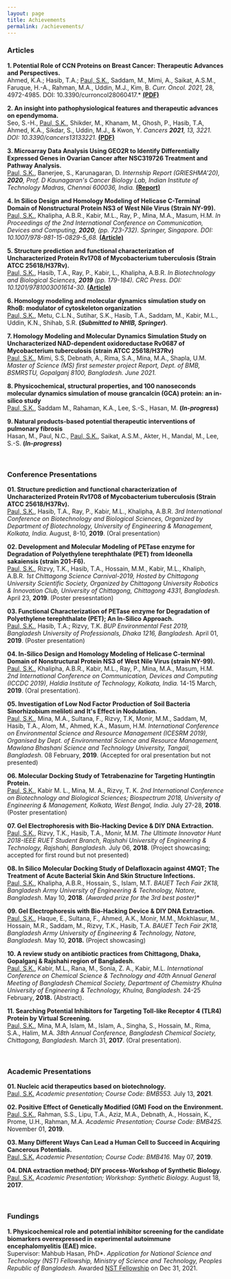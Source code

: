 ```yaml
---
layout: page
title: Achievements
permalink: /achievements/
---
```

### Articles

**1. Potential Role of CCN Proteins on Breast Cancer: Therapeutic Advances and Perspectives.** <br>
Ahmed, K.A.; Hasib, T.A.; <u>Paul, S.K.</u>, Saddam, M., Mimi, A., Saikat, A.S.M., Faruque, H.-A., Rahman, M.A., Uddin, M.J., Kim, B. *Curr. Oncol. *2021*,* 28, 4972-4985. DOI: 10.3390/curroncol28060417.*
[**(PDF)**](https://www.mdpi.com/1718-7729/28/6/417/pdf)<br>

**2. An insight into pathophysiological features and therapeutic advances on ependymoma.** <br>
Seo, S.-H., <u>Paul, S.K.</u>, Shikder, M., Khanam, M., Ghosh, P., Hasib, T.A, Ahmed, K.A., Sikdar, S., Uddin, M.J., & Kwon, Y. 
*Cancers **2021**, 13, 3221. DOI: 10.3390/cancers13133221.*
[**(PDF)**](https://www.mdpi.com/2072-6694/13/13/3221/pdf)<br>

**3. Microarray Data Analysis Using GEO2R to Identify Differentially Expressed Genes in Ovarian Cancer after NSC319726 Treatment and Pathway Analysis.** <br>
<u>Paul, S.K.</u>, Banerjee, S., Karunagaran, D.
*Internship Report (GRIESHMA'20), **2020**, Prof. D Kaunagaran's Cancer Biology Lab, Indian Institute of Technology Madras, Chennai 600036, India.*
[**(Report)**](https://www.researchgate.net/publication/349832074_Microarray_Data_Analysis_Using_GEO2R_to_Identify_Differentially_Expressed_Genes_in_Ovarian_Cancer_after_NSC319726_Treatment_and_Pathway_Analysis)
<!--[PDF](/achievementfiles/publishedarticles/Microarray Data Analysis Using GEO2R to Identify Differentially Expressed Genes in Ovarian Cancer after NSC319726 Treatment and Pathway Analysis.pdf)-->

**4. In Silico Design and Homology Modeling of Helicase C-Terminal Domain of Nonstructural Protein NS3 of West Nile Virus (Strain NY-99).** <br>
<u>Paul, S.K.</u>, Khalipha, A.B.R., Kabir, M.L., Ray, P., Mina, M.A., Masum, H.M.
*In Proceedings of the 2nd International Conference on Communication, Devices and Computing, **2020**, (pp. 723-732). Springer, Singapore. DOI: 10.1007/978-981-15-0829-5_68.*
[**(Article)**](https://link.springer.com/chapter/10.1007/978-981-15-0829-5_68)

**5. Structure prediction and functional characterization of Uncharacterized Protein Rv1708 of Mycobacterium tuberculosis (Strain ATCC 25618/H37Rv).** <br>
<u>Paul, S.K.</u>, Hasib, T.A., Ray, P., Kabir, L., Khalipha, A.B.R.
*In Biotechnology and Biological Sciences, **2019** (pp. 179-184). CRC Press. DOI: 10.1201/9781003001614-30.* 
[**(Article)**](https://www.taylorfrancis.com/chapters/edit/10.1201/9781003001614-30/structure-prediction-functional-characterization-uncharacterized-protein-rv1708-mycobacterium-tuberculosis-strain-atcc-25618-h37rv-shamrat-kumar-paul-tasnin-al-hasib-pranta-ray-lutful-kabir-abul-bashar-ripon-khalipha)<br>

**6. Homology modeling and molecular dynamics simulation study on RhoB: modulator of cytoskeleton organization** <br>
<u>Paul, S.K.</u>, Metu, C.L.N., Sutihar, S.K., Hasib, T.A., Saddam, M., Kabir, M.L., Uddin, K.N., Shihab, S.R.
**(*Submitted to NHIB, Springer*)**.
<!-- [Last updated; Jul 05, 2021; v18.5](/achievementfiles/inprogress/mapk-Jul5-V18.5.pdf) -->

**7. Homology Modeling and Molecular Dynamics Simulation Study on Uncharacterized NAD-dependent oxidoreductase Rv0687 of Mycobacterium tuberculosis (strain ATCC 25618/H37Rv)**<br>
<u>Paul, S.K.</u>, Mimi, S.S, Debnath, A., Rima, S.A., Mina, M.A., Shapla, U.M.
*Master of Science (MS) first semester project Report, Dept. of BMB, BSMRSTU, Gopalganj 8100, Bangladesh. June 2021.*
<!-- [Last updated; Feb 04, 2021; v1.0](/achievementfiles/inprogress/P9WGS7-feb4-V1.pdf)-->

**8. Physicochemical, structural properties, and 100 nanoseconds molecular dynamics simulation of mouse grancalcin (GCA) protein: an in-silico study** <br>
<u>Paul, S.K.</u>, Saddam M., Rahaman, K.A., Lee, S.-S., Hasan, M. 
**(*In-progress*)**
<!-- [Last updated; June 25, 2021; v3.0](/achievementfiles/inprogress/structural studies on-Q8VC88_1k94-june25--v3.pdf) -->

**9. Natural products-based potential therapeutic interventions of pulmonary fibrosis** <br>
Hasan, M., Paul, N.C., <u>Paul, S.K.</u>, Saikat, A.S.M., Akter, H., Mandal, M., Lee, S.-S.
**(*In-progress*)**<br>
<!--[Last updated; Jun 07, 2021; v9.0](/achievementfiles/inprogress/ipf-draft-reference-mendeley-june7--v9.pdf) -->


<!--**In Silico Molecular Docking and Density Functional Studies on Fenofibrate and its Derivatives Against 5AZT in the Treatment of Cardiovascular Disease**
Abul Bashar Ripon Khalipha*, Shamrat Kumar Paul, Mohammad Solaiman Hossain, Pranta Ray, Md Lutful Kabir
International Journal of Evergreen Scientific Research Research Paper Vol.01, Issue 01, pp.1-14 (2020)<br>
[PDF](/achievementfiles/publishedarticles/MSFenofibrater.pdf) -->

<!--**CCN family proteins in tumorigenesis and cancer**
Pranta Ray, Pushpendu Malakar, Shamrat Kumar Paul, Mohammad Torequl Islam*<br>
K-publishers, 2020<br>
<!-- [PDF](/achievementfiles/publishedarticles/7001-DONE.pdf) -->

<!--**In Silico Molecular Docking Study of Delafloxacin against 4MQT for the Treatment of Acute Bacterial Skin and Skin Structure Infections**
Shamrat Kumar Paul, Pranta Ray, Mohammad Solaiman Hossain, Abul Bashar Ripon Khalipha, Mohammad Torequl Islam
Int. J. Biopro. Biotechnol. Advance 5 (1), 144-150 2019<br>
[PDF](/achievementfiles/publishedarticles/Delafloxacin-2019.pdf) -->

<br>

### Conference Presentations

**01. Structure prediction and functional characterization of Uncharacterized Protein Rv1708 of Mycobacterium tuberculosis (Strain ATCC 25618/H37Rv).** <br>
<u>Paul, S.K.</u>, Hasib, T.A., Ray, P., Kabir, M.L., Khalipha, A.B.R.
*3rd International Conference on Biotechnology and Biological Sciences, 
Organized by Department of Biotechnology, University of Engineering & Management, 
Kolkata, India.*
August, 8-10, **2019**.
(Oral presentation)

**02. Development and Molecular Modeling of PETase enzyme for Degradation of Polyethylene terephthalate (PET) from Ideonella sakaiensis (strain 201-F6).** <br>
<u>Paul, S.K.</u>, Rizvy, T.K., Hasib, T.A., Hossain, M.M., Kabir, M.L., Khaliph, A.B.R.
*1st Chittagong Science Carnival-2019, Hosted by Chittagong University Scientific Society,
Organized by Chittagong University Robotics & Innovation Club, 
University of Chittagong, Chittagong 4331, Bangladesh.*
April 23, **2019**.
(Poster presesntation)

**03. Functional Characterization of PETase enzyme for Degradation of Polyethylene terephthalate (PET); An In-Silico Approach.** <br>
<u>Paul, S.K.</u>, Hasib, T.A.; Rizvy, T.K.
*BUP Environmental Fest 2019, 
Bangladesh University of Professionals, 
Dhaka 1216, Bangladesh.*
April 01, **2019**. 
(Poster presentation)

**04. In-Silico Design and Homology Modeling of Helicase C-terminal Domain of Nonstructural Protein NS3 of West Nile Virus (strain NY-99).** <br>
<u>Paul, S.K.</u>, Khalipha, A.B.R., Kabir, M.L., Ray, P., Mina, M.A., Masum, H.M.
*2nd International Conference on Communication, Devices and Computing (ICCDC 2019), 
Haldia Institute of Technology, 
Kolkata, India.*
14-15 March, **2019**.
(Oral presentation).

**05. Investigation of Low Nod Factor Production of Soil Bacteria Sinorhizobium meliloti and It's Effect in Nodulation.** <br>
<u>Paul, S.K.</u>, Mina, M.A., Sultana, F., Rizvy, T.K, Monir, M.M., Saddam, M, Hasib, T.A., Alom, M., Ahmed, K.A., Masum, H.M.
*International Conference on Environmental Science and Resource Management (ICESRM 2019),
Organised by Dept. of Environmental Science and Resource Management, 
Mawlana Bhashani Science and Technology University, 
Tangail, Bangladesh.*
08 February, **2019**.
(Accepted for oral presentation but not presented)

**06. Molecular Docking Study of Tetrabenazine for Targeting Huntingtin Protein.** <br>
<u>Paul, S.K.</u>, Kabir M. L., Mina, M. A., Rizvy, T. K.
*2nd International Conference on Biotechnology and Biological Sciences; Biospectrum 2018,
University of Engineering & Management, Kolkata, 
West Bengal, India.*
July 27-28, **2018**.
(Poster presentation)

**07. Gel Electrophoresis with Bio-Hacking Device & DIY DNA Extraction.** <br>
<u>Paul, S.K.</u>, Rizvy, T.K., Hasib, T.A., Monir, M.M.
*The Ultimate Innovator Hunt 2018-IEEE RUET Student Branch, 
Rajshahi University of Engineering & Technology, 
Rajshahi, Bangladesh.*
July 06, **2018**.
(Project showcasing; accepted for first round but not presented)


**08. In Silico Molecular Docking  Study of Delafloxacin against 4MQT; The Treatment of  Acute Bacterial Skin And Skin Structure Infections.** <br>
<u>Paul, S.K.</u>, Khalipha, A.B.R., Hossain, S., Islam, M.T.
*BAUET Tech Fair 2K18, 
Bangladesh Army University of Engineering & Technology, 
Natore, Bangladesh.*
May 10, **2018**.
**(Awarded prize for the 3rd best poster*)**

**09. Gel Electrophoresis with Bio-Hacking Device & DIY DNA Extraction.** <br>
<u>Paul, S.K.</u>, Haque, E., Sultana, F.,  Ahmed, A.K., Monir, M.M., Mokhlasur, M., Hossain, M.R., Saddam, M., Rizvy, T.K., Hasib, T.A.
*BAUET Tech Fair 2K18, 
Bangladesh Army University of Engineering & Technology, 
Natore, Bangladesh.*
May 10, **2018.**
(Project showcasing)

**10. A review study on antibiotic practices from Chittagong, Dhaka, Gopalganj & Rajshahi region of Bangladesh.** <br>
<u>Paul, S.K.</u>, Kabir, M.L., Rana, M., Sonia, Z. A., Kabir, M.L.
*International Conference on Chemical Science & Technology and 
40th Annual General Meeting of Bangladesh Chemical Society,
Department of Chemistry Khulna University of Engineering & Technology, 
Khulna, Bangladesh.*
24-25 February, **2018.** 
(Abstract).


**11. Searching Potential Inhibitors for Targeting Toll-like Receptor 4 (TLR4) Protein by Virtual Screening.**<br>
<u>Paul, S.K.</u>, Mina, M.A, Islam, M., Islam, A., Singha, S., Hossain, M., Rima, S.A., Halim, M.A.
*38th Annual Conference, Bangladesh Chemical Society, 
Chittagong, Bangladesh.*
March 31, **2017**.
(Oral presentation).


<br>

### Academic Presentations

**01. Nucleic acid therapeutics based on biotechnology.** <br>
<u>Paul, S.K.</u>
*Academic presentation; Course Code: BMB553.* 
July 13, **2021**.


**02. Positive Effect of Genetically Modified (GM) Food on the Environment.** <br>
<u>Paul, S.K.</u>, Rahman, S.S., Lipu, T.A., Aziz, M.A., Debnath, A., Hossain, K., Prome, U.H., Rahman, M.A.
*Academic Presentation; Course Code: BMB425.*
November 01, **2019**.


**03. Many Different Ways Can Lead a Human Cell to Succeed in Acquiring Cancerous Potentials.** <br>
<u>Paul, S.K.</u>
*Academic Presentation; Course Code: BMB416.*
May 07, **2019**.


**04. DNA extraction method; DIY process-Workshop of Synthetic Biology.** <br>
<u>Paul, S.K.</u>
*Academic Presentation; Workshop: Synthetic Biology.*
August 18, **2017**.


<br>

### Fundings

**1. Physicochemical role and potential inhibitor screening for the candidate biomarkers overexpressed in experimental autoimmune encephalomyelitis (EAE) mice.** <br>
Supervisor: Mahbub Hasan, PhD*.
*Application for National Science and Technology (NST) Fellowship, 
Ministry of Science and Technology, Peoples Republic of Bangladesh.*
Awarded [NST Fellowship](https://most.portal.gov.bd/sites/default/files/files/most.portal.gov.bd/npfblock//%E0%A6%AC%E0%A6%BF%E0%A6%9C%E0%A7%8D%E0%A6%9E%E0%A6%BE%E0%A6%A8%20%E0%A6%93%20%20%E0%A6%9A%E0%A6%BF%E0%A6%95%E0%A6%BF%E0%A7%8E%E0%A6%B8%E0%A6%BE%20%E0%A6%AC%E0%A6%BF%E0%A6%9C%E0%A7%8D%E0%A6%9E%E0%A6%BE%E0%A6%A8%20%E0%A6%97%E0%A7%8D%E0%A6%B0%E0%A7%81%E0%A6%AA.pdf) on Dec 31, 2021.

